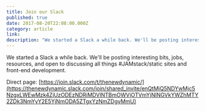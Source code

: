 ```yaml
---
title: Join our Slack
published: true
date: 2017-08-20T22:08:00.000Z
category: article
link:
description: "We started a Slack a while back. We'll be posting interesting bits, jobs, resources, and open to discussing all things #JAMstack/static sites and front-end development."
---
```

We started a Slack a while back. We'll be posting interesting bits, jobs, resources, and open to discussing all things #JAMstack/static sites and front-end development.

Direct page: [https://join.slack.com/t/thenewdynamic/](https://thenewdynamic.slack.com/join/shared_invite/enQtMjQ5NDYwMjc5NzgxLWEwMzk4ZjUzODEzNDRiMDVlNTBmOWVjOTVmYjNlNGVkYWZhMTY2ZDk3NmYyY2E5YjNmODA5ZTgxYzNmZDgyMmU)

